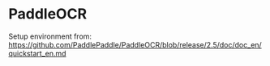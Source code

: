 # PaddleOCR

Setup environment from: https://github.com/PaddlePaddle/PaddleOCR/blob/release/2.5/doc/doc_en/quickstart_en.md
